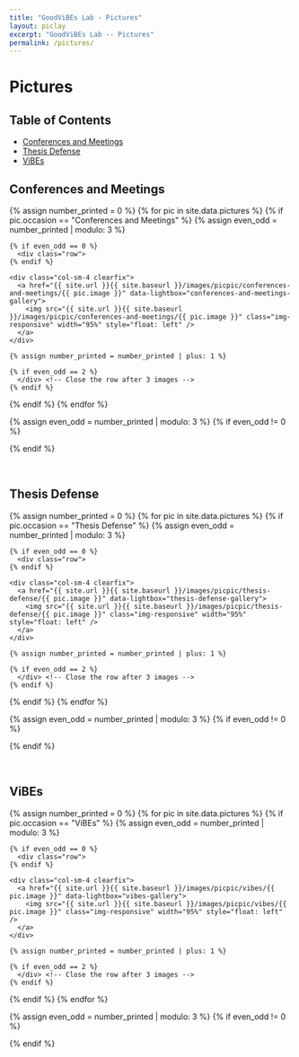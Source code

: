 ```yaml
---
title: "GoodViBEs Lab - Pictures"
layout: piclay
excerpt: "GoodViBEs Lab -- Pictures"
permalink: /pictures/
---
```

# Pictures

## Table of Contents

- [Conferences and Meetings](#conferences-and-meetings)
- [Thesis Defense](#thesis-defense)
- [ViBEs](#vibes)

## Conferences and Meetings

{% assign number_printed = 0 %}
{% for pic in site.data.pictures %}
  {% if pic.occasion == "Conferences and Meetings" %}
    {% assign even_odd = number_printed | modulo: 3 %}
    
    {% if even_odd == 0 %}
      <div class="row">
    {% endif %}
    
    <div class="col-sm-4 clearfix">
      <a href="{{ site.url }}{{ site.baseurl }}/images/picpic/conferences-and-meetings/{{ pic.image }}" data-lightbox="conferences-and-meetings-gallery">
        <img src="{{ site.url }}{{ site.baseurl }}/images/picpic/conferences-and-meetings/{{ pic.image }}" class="img-responsive" width="95%" style="float: left" />
      </a>
    </div>
    
    {% assign number_printed = number_printed | plus: 1 %}
    
    {% if even_odd == 2 %}
      </div> <!-- Close the row after 3 images -->
    {% endif %}
  {% endif %}
{% endfor %}

{% assign even_odd = number_printed | modulo: 3 %}
{% if even_odd != 0 %}
  </div> <!-- Close the last row if it wasn't closed -->
{% endif %}

<p> &nbsp; </p>

## Thesis Defense

{% assign number_printed = 0 %}
{% for pic in site.data.pictures %}
  {% if pic.occasion == "Thesis Defense" %}
    {% assign even_odd = number_printed | modulo: 3 %}
    
    {% if even_odd == 0 %}
      <div class="row">
    {% endif %}
    
    <div class="col-sm-4 clearfix">
      <a href="{{ site.url }}{{ site.baseurl }}/images/picpic/thesis-defense/{{ pic.image }}" data-lightbox="thesis-defense-gallery">
        <img src="{{ site.url }}{{ site.baseurl }}/images/picpic/thesis-defense/{{ pic.image }}" class="img-responsive" width="95%" style="float: left" />
      </a>
    </div>
    
    {% assign number_printed = number_printed | plus: 1 %}
    
    {% if even_odd == 2 %}
      </div> <!-- Close the row after 3 images -->
    {% endif %}
  {% endif %}
{% endfor %}

{% assign even_odd = number_printed | modulo: 3 %}
{% if even_odd != 0 %}
  </div> <!-- Close the last row if it wasn't closed -->
{% endif %}

<p> &nbsp; </p>

## ViBEs

{% assign number_printed = 0 %}
{% for pic in site.data.pictures %}
  {% if pic.occasion == "ViBEs" %}
    {% assign even_odd = number_printed | modulo: 3 %}
    
    {% if even_odd == 0 %}
      <div class="row">
    {% endif %}
    
    <div class="col-sm-4 clearfix">
      <a href="{{ site.url }}{{ site.baseurl }}/images/picpic/vibes/{{ pic.image }}" data-lightbox="vibes-gallery">
        <img src="{{ site.url }}{{ site.baseurl }}/images/picpic/vibes/{{ pic.image }}" class="img-responsive" width="95%" style="float: left" />
      </a>
    </div>
    
    {% assign number_printed = number_printed | plus: 1 %}
    
    {% if even_odd == 2 %}
      </div> <!-- Close the row after 3 images -->
    {% endif %}
  {% endif %}
{% endfor %}

{% assign even_odd = number_printed | modulo: 3 %}
{% if even_odd != 0 %}
  </div> <!-- Close the last row if it wasn't closed -->
{% endif %}
